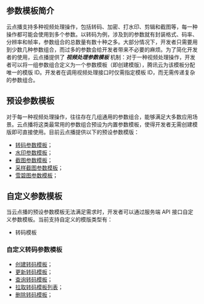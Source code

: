 ## 参数模板简介
云点播支持多种视频处理操作，包括转码、加密、打水印、剪辑和截图等，每一种操作都可能会使用到多个参数。以转码为例，涉及到的参数就有封装格式、码率、分辨率和帧率，参数组合的总数量有数十种之多。大部分情况下，开发者只需要用到少数几种参数组合，而过多的参数会给开发者带来不必要的麻烦。为了简化开发者的使用，云点播提供了 ***视频处理参数模板*** 机制：对于一种视频处理操作，开发者可以将一组参数组合定义为一个参数模板（即创建模版），腾讯云为该模板分配唯一的模版 ID。开发者在调用视频处理接口时仅需指定模板 ID，而无需传递复杂的参数组合。

## 预设参数模板

对于每一种视频处理操作，往往存在几组通用的参数组合，能够满足大多数应用场景。云点播将这类最常用的参数组合预设为内置参数模板，使得开发者无需创建模版即可直接使用。目前云点播提供以下的预设参数模版：

- [转码参数模板](/document/product/266/8098)；
- [水印参数模板](/document/product/266/9647)；
- [截图参数模板](/document/product/266/8097)；
- [采样截图参数模板](/document/product/266/9050)；
- [雪碧图参数模板](/document/product/266/8099)；

## 自定义参数模板

当云点播的预设参数模板无法满足需求时，开发者可以通过服务端 API 接口自定义参数模板。当前支持自定义的模版类型有：

* 转码模板

### 自定义转码参数模板
- [创建转码模板](/document/product/266/9910)；
- [更新转码模板](/document/product/266/9911)；
- [查询转码模板](/document/product/266/9912)；
- [拉取转码模板列表](/document/product/266/9913)；
- [删除转码模板](/document/product/266/9914)；

